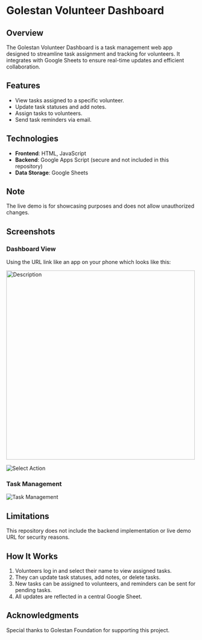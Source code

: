 # Golestan Volunteer Dashboard

## Overview
The Golestan Volunteer Dashboard is a task management web app designed to streamline task assignment and tracking for volunteers. 
It integrates with Google Sheets to ensure real-time updates and efficient collaboration.

## Features
- View tasks assigned to a specific volunteer.
- Update task statuses and add notes.
- Assign tasks to volunteers.
- Send task reminders via email.

## Technologies
- **Frontend**: HTML, JavaScript
- **Backend**: Google Apps Script (secure and not included in this repository)
- **Data Storage**: Google Sheets

## Note
The live demo is for showcasing purposes and does not allow unauthorized changes.

## Screenshots
### Dashboard View
Using the URL link like an app on your phone which looks like this:

<img src="https://github.com/user-attachments/assets/ca4a1b0a-4f76-44cc-b76e-30785d932370" alt="Description" width="500">


![Select Action](https://github.com/user-attachments/assets/25bb7ab1-5871-4fb0-987a-c53528663ad6)

### Task Management
![Task Management](screenshots/task-management.png)

## Limitations
This repository does not include the backend implementation or live demo URL for security reasons.

## How It Works
1. Volunteers log in and select their name to view assigned tasks.
2. They can update task statuses, add notes, or delete tasks.
3. New tasks can be assigned to volunteers, and reminders can be sent for pending tasks.
4. All updates are reflected in a central Google Sheet.

## Acknowledgments
Special thanks to Golestan Foundation for supporting this project.

